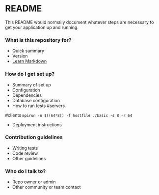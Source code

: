 # README #

This README would normally document whatever steps are necessary to get your application up and running.

### What is this repository for? ###

* Quick summary
* Version
* [Learn Markdown](https://bitbucket.org/tutorials/markdowndemo)

### How do I get set up? ###

* Summary of set up
* Configuration
* Dependencies
* Database configuration
* How to run tests
#servers

#clients
`mpirun -n $((64*8)) -f hostfile ./basic -s 8 -r 64`
* Deployment instructions

### Contribution guidelines ###

* Writing tests
* Code review
* Other guidelines

### Who do I talk to? ###

* Repo owner or admin
* Other community or team contact